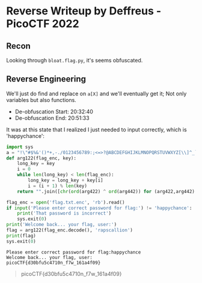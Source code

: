 # Reverse Writeup by Deffreus - PicoCTF 2022

## Recon

Looking through `bloat.flag.py`, it's seems obfuscated.

## Reverse Engineering

We'll just do find and replace on `a[X]` and we'll eventually get it; Not only variables but also functions.

- De-obfuscation Start: 20:32:40
- De-obfuscation End: 20:51:33

It was at this state that I realized I just needed to input correctly, which is 'happychance':

```bloat-decoded.flag.py
import sys
a = "!\"#$%&'()*+,-./0123456789:;<=>?@ABCDEFGHIJKLMNOPQRSTUVWXYZ[\\]^_`abcdefghijklmnopqrstuvwxyz{|}~ "
def arg122(flag_enc, key):
    long_key = key
    i = 0
    while len(long_key) < len(flag_enc):
        long_key = long_key + key[i]
        i = (i + 1) % len(key)        
    return "".join([chr(ord(arg422) ^ ord(arg442)) for (arg422,arg442) in zip(flag_enc,long_key)])

flag_enc = open('flag.txt.enc', 'rb').read()
if input('Please enter correct password for flag:') != 'happychance':
    print('That password is incorrect')
    sys.exit(0)
print('Welcome back... your flag, user:')
flag = arg122(flag_enc.decode(), 'rapscallion')
print(flag)
sys.exit(0)
```

```/bin/sh python3 bloat-decoded.flag.py 
Please enter correct password for flag:happychance
Welcome back... your flag, user:
picoCTF{d30bfu5c4710n_f7w_161a4f09}
```

> picoCTF{d30bfu5c4710n_f7w_161a4f09}
